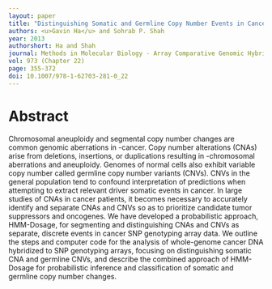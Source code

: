```yaml
---
layout: paper
title: "Distinguishing Somatic and Germline Copy Number Events in Cancer Patient DNA Hybridized to Whole-Genome SNP Genotyping Arrays"
authors: <u>Gavin Ha</u> and Sohrab P. Shah
year: 2013
authorshort: Ha and Shah
journal: Methods in Molecular Biology - Array Comparative Genomic Hybridization - Protocols and Applications, Methods in Molecular Biology
vol: 973 (Chapter 22)
page: 355-372
doi: 10.1007/978-1-62703-281-0_22
---
```


# Abstract

Chromosomal aneuploidy and segmental copy number changes are common genomic aberrations in -cancer. Copy number alterations (CNAs) arise from deletions, insertions, or duplications resulting in -chromosomal aberrations and aneuploidy. Genomes of normal cells also exhibit variable copy number called germline copy number variants (CNVs). CNVs in the general population tend to confound interpretation of predictions when attempting to extract relevant driver somatic events in cancer. In large studies of CNAs in cancer patients, it becomes necessary to accurately identify and separate CNAs and CNVs so as to prioritize candidate tumor suppressors and oncogenes. We have developed a probabilistic approach, HMM-Dosage, for segmenting and distinguishing CNAs and CNVs as separate, discrete events in cancer SNP genotyping array data. We outline the steps and computer code for the analysis of whole-genome cancer DNA hybridized to SNP genotyping arrays, focusing on distinguishing somatic CNA and germline CNVs, and describe the combined approach of HMM-Dosage for probabilistic inference and classification of somatic and germline copy number changes.
